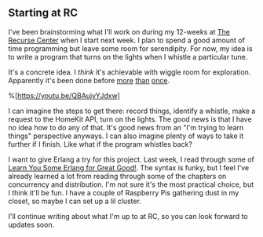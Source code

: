 ## Starting at RC

I've been brainstorming what I'll work on during my 12-weeks at [The Recurse Center](https://www.recurse.com/) when I start next week. I plan to spend a good amount of time programming but leave some room for serendipity. For now, my idea is to write a program that turns on the lights when I whistle a particular tune.

It's a concrete idea. I *think* it's achievable with wiggle room for exploration. Apparently it's been done before [more](https://youtu.be/27HGjE6ucqY?t=67) [than](https://www.wired.com/2017/01/classic-mobius-lamp/) [once](https://www.tindie.com/products/limpkin/the-whistled-a-whistle-detection-device/).

%[https://youtu.be/QBAujvYJdxw]

I can imagine the steps to get there: record things, identify a whistle, make a request to the HomeKit API, turn on the lights. The good news is that I have no idea how to do any of that. It's good news from an "I'm trying to learn things" perspective anyways. I can also imagine plenty of ways to take it further if I finish. Like what if the program whistles back? 

I want to give Erlang a try for this project. Last week, I read through some of [Learn You Some Erlang for Great Good!](https://learnyousomeerlang.com/). The syntax is funky, but I feel I've already learned a lot from reading through some of the chapters on concurrency and distribution. I'm not sure it's the most practical choice, but I think it'll be fun. I have a couple of Raspberry Pis gathering dust in my closet, so maybe I can set up a lil cluster.

I'll continue writing about what I'm up to at RC, so you can look forward to updates soon.